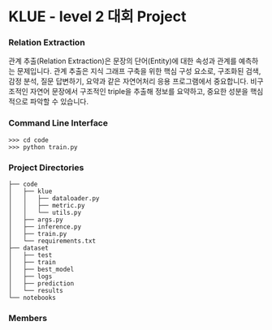 # KLUE - level 2 대회 Project
### Relation Extraction
관계 추출(Relation Extraction)은 문장의 단어(Entity)에 대한 속성과 관계를 예측하는 문제입니다. 관계 추출은 지식 그래프 구축을 위한 핵심 구성 요소로, 구조화된 검색, 감정 분석, 질문 답변하기, 요약과 같은 자연어처리 응용 프로그램에서 중요합니다. 비구조적인 자연어 문장에서 구조적인 triple을 추출해 정보를 요약하고, 중요한 성분을 핵심적으로 파악할 수 있습니다.

### Command Line Interface
```
>>> cd code
>>> python train.py
```
### Project Directories
```
├── code
│   ├── klue
│   │   ├── dataloader.py
│   │   ├── metric.py
│   │   └── utils.py
│   ├── args.py
│   ├── inference.py
│   ├── train.py
│   └── requirements.txt
├── dataset
│   ├── test
│   ├── train
│   ├── best_model
│   ├── logs
│   ├── prediction
│   └── results
└── notebooks
```
### Members